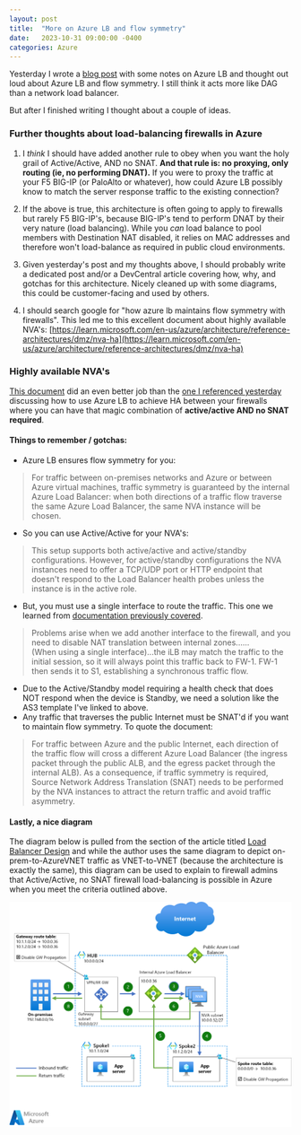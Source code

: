 ```yaml
---
layout: post
title:  "More on Azure LB and flow symmetry"
date:   2023-10-31 09:00:00 -0400
categories: Azure
---
```


Yesterday I wrote a [blog post](/azure/2023/10/30/azure-load-balancer-5-tuple.html) with some notes on Azure LB and thought out loud about Azure LB and flow symmetry. I still think it acts more like DAG than a network load balancer.

But after I finished writing I thought about a couple of ideas.

### Further thoughts about load-balancing firewalls in Azure

1. I _think_ I should have added another rule to obey when you want the holy grail of Active/Active, AND no SNAT. **And that rule is: no proxying, only routing (ie, no performing DNAT).** If you were to proxy the traffic at your F5 BIG-IP (or PaloAlto or whatever), how could Azure LB possibly know to match the server response traffic to the existing connection?

2. If the above is true, this architecture is often going to apply to firewalls but rarely F5 BIG-IP's, because BIG-IP's tend to perform DNAT by their very nature (load balancing). While you _can_ load balance to pool members with Destination NAT disabled, it relies on MAC addresses and therefore won't load-balance as required in public cloud environments.

3. Given yesterday's post and my thoughts above, I should probably write a dedicated post and/or a DevCentral article covering how, why, and gotchas for this architecture. Nicely cleaned up with some diagrams, this could be customer-facing and used by others.

4. I should search google for "how azure lb maintains flow symmetry with firewalls". This led me to this excellent document about highly available NVA's: [https://learn.microsoft.com/en-us/azure/architecture/reference-architectures/dmz/nva-ha](https://learn.microsoft.com/en-us/azure/architecture/reference-architectures/dmz/nva-ha)

### Highly available NVA's

[This document](https://learn.microsoft.com/en-us/azure/architecture/reference-architectures/dmz/nva-ha) did an even better job than the [one I referenced yesterday](https://learn.microsoft.com/en-us/azure/architecture/example-scenario/firewalls/) discussing how to use Azure LB to achieve HA between your firewalls where you can have that magic combination of **active/active AND no SNAT required**. 

#### Things to remember / gotchas:
* Azure LB ensures flow symmetry for you:
> For traffic between on-premises networks and Azure or between Azure virtual machines, traffic symmetry is guaranteed by the internal Azure Load Balancer: when both directions of a traffic flow traverse the same Azure Load Balancer, the same NVA instance will be chosen.
* So you can use Active/Active for your NVA's:
> This setup supports both active/active and active/standby configurations. However, for active/standby configurations the NVA instances need to offer a TCP/UDP port or HTTP endpoint that doesn't respond to the Load Balancer health probes unless the instance is in the active role.
* But, you must use a single interface to route the traffic. This one we learned from [documentation previously covered](https://learn.microsoft.com/en-us/azure/architecture/example-scenario/firewalls/).
> Problems arise when we add another interface to the firewall, and you need to disable NAT translation between internal zones......<br/>
> (When using a single interface)...the iLB may match the traffic to the initial session, so it will always point this traffic back to FW-1. FW-1 then sends it to S1, establishing a synchronous traffic flow.
* Due to the Active/Standby model requiring a health check that does NOT respond when the device is Standby, we need a solution like the AS3 template I've linked to above.
* Any traffic that traverses the public Internet must be SNAT'd if you want to maintain flow symmetry. To quote the document:
> For traffic between Azure and the public Internet, each direction of the traffic flow will cross a different Azure Load Balancer (the ingress packet through the public ALB, and the egress packet through the internal ALB). As a consequence, if traffic symmetry is required, Source Network Address Translation (SNAT) needs to be performed by the NVA instances to attract the return traffic and avoid traffic asymmetry. 

#### Lastly, a nice diagram
The diagram below is pulled from the section of the article titled [Load Balancer Design](https://learn.microsoft.com/en-us/azure/architecture/reference-architectures/dmz/nva-ha#load-balancer-design) and while the author uses the same diagram to depict on-prem-to-AzureVNET traffic as VNET-to-VNET (because the architecture is exactly the same), this diagram can be used to explain to firewall admins that Active/Active, no SNAT firewall load-balancing is possible in Azure when you meet the criteria outlined above.

![image NVA's in High Availability](/assets/nvaha-load-balancer-on-premises.png)